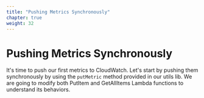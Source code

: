 ```yaml
---
title: "Pushing Metrics Synchronously"
chapter: true
weight: 32
---
```


# Pushing Metrics Synchronously

It's time to push our first metrics to CloudWatch. Let's start by pushing them synchronously by using the `putMetric` method provided in our utils lib. We are going to modify both PutItem and GetAllItems Lambda functions to understand its behaviors.
